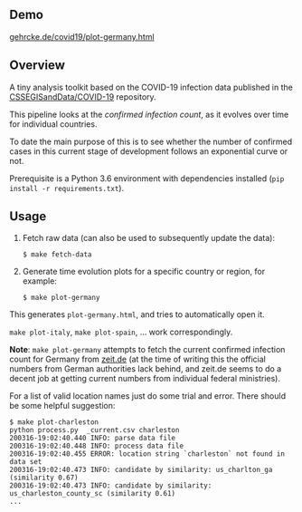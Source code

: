 ## Demo

[gehrcke.de/covid19/plot-germany.html](https://gehrcke.de/covid19/plot-germany.html)

## Overview

A tiny analysis toolkit based on the COVID-19 infection data published in the
[CSSEGISandData/COVID-19](https://github.com/CSSEGISandData/COVID-19)
repository.

This pipeline looks at the _confirmed infection count_, as it evolves over time
for individual countries.

To date the main purpose of this is to see whether the number of confirmed
cases in this current stage of development follows an exponential curve or not.

Prerequisite is a Python 3.6 environment with dependencies installed (`pip install -r requirements.txt`).

## Usage

1. Fetch raw data (can also be used to subsequently update the data):

   ```
   $ make fetch-data
   ```

2. Generate time evolution plots for a specific country or region, for example:

   ```
   $ make plot-germany
   ```

This generates `plot-germany.html`, and tries to automatically open it.

`make plot-italy`, `make plot-spain`, ... work correspondingly.

**Note**: `make plot-germany` attempts to fetch the current confirmed infection
count for Germany from [zeit.de](https://www.zeit.de/) (at the time of writing
this the official numbers from German authorities lack behind, and zeit.de
seems to do a decent job at getting current numbers from individual federal
ministries).

For a list of valid location names just do some trial and error. There should
be some helpful suggestion:

```
$ make plot-charleston
python process.py  _current.csv charleston
200316-19:02:40.440 INFO: parse data file
200316-19:02:40.448 INFO: process data file
200316-19:02:40.455 ERROR: location string `charleston` not found in data set
200316-19:02:40.473 INFO: candidate by similarity: us_charlton_ga (similarity 0.67)
200316-19:02:40.473 INFO: candidate by similarity: us_charleston_county_sc (similarity 0.61)
...
```
